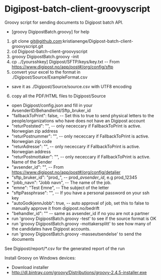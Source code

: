 # Digipost-batch-client-groovyscript
Groovy script for sending documents to Digipost batch API.
* [groovy DigipostBatch.groovy] for help

1. git clone git@github.com:kristianenge/Digipost-batch-client-groovyscript.git
2. cd Digipost-batch-client-groovyscript
3. groovy DigipostBatch.groovy -init
4. cp ../[yoursshkey]  Digipost/SFTP/keys/key.txt -- From https://www.digipost.no/app/post#/org/config/sftp
5. convert your excel to the format in ./Digipost/Source/ExampleFormat.csv
 * save it as ./Digipost/Source/source.csv with UTF8 encoding
6. copy all the PDF/HTML files to Digipost/Source
* open Digipost/config.json and fill in your AvsenderID/BehandlerId/Sftp_bruker_id
 * "fallbackToPrint": false, --  Set this to true to send physical letters to the people/organizations who have does not have an Digipost account
 * "returPoststed": "", -- only nececcary if FallbackToPrint is active. Norwegian zip address
 * "returPostnummer": "", -- only nececcary if FallbackToPrint is active. Norwegian zip code
 * "returAdresse": "", -- only nececcary if FallbackToPrint is active. Norwegian address
 * "returPostmottaker": "", -- only nececcary if FallbackToPrint is active. Name of the Sender
 * "avsender_id": "", -- From https://www.digipost.no/app/post#/org/config/detaljer
 * "sftp_bruker_id": "prod_", -- prod_*avsender_id*, e.g prod_12345
 * "jobb_navn": "Jobb navn", -- The name of the job. 
 * "emne": "Test Emne", -- The subject of the letter
 * "sftpPassphrase": "", -- If you have a personal password on your ssh key
 * "autoGodkjennJobb": true, -- auto approval of job, set this to false to manually approve it from digipost.no/bedrift
 * "behandler_id": "" -- same as avsender_id if no you are not a partner
* run 'groovy DigipostBatch.groovy -test' to see if the source format is OK
* run 'groovy DigipostBatch.groovy -mottakersplitt' to see how many of the candidates have Digipost accounts.
* run 'groovy DigipostBatch.groovy -masseutsendelse' to send the documents

See Digipost/report/*.csv for the generated report of the run 

Install Groovy on Windows devices:
* Download installer
 * http://dl.bintray.com/groovy/Distributions/groovy-2.4.5-installer.exe
 






